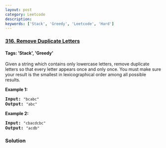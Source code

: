 ```yaml
---
layout: post
category: Leetcode
description: 
keywords: ['Stack', 'Greedy', 'Leetcode', 'Hard']
---
```

### [316. Remove Duplicate Letters](https://leetcode.com/problems/remove-duplicate-letters)

#### Tags: 'Stack', 'Greedy'

<div class="content__u3I1 question-content__JfgR"><div><p>Given a string which contains only lowercase letters, remove duplicate letters so that every letter appears once and only once. You must make sure your result is the smallest in lexicographical order among all possible results.</p>
<p><b>Example 1:</b></p>
<pre><b>Input:</b> <code>"bcabc"</code>
<b>Output:</b> <code>"abc"</code>
</pre>
<p><b>Example 2:</b></p>
<pre><b>Input:</b> <code>"cbacdcbc"</code>
<b>Output:</b> <code>"acdb"</code>
</pre>
</div></div>

### Solution
